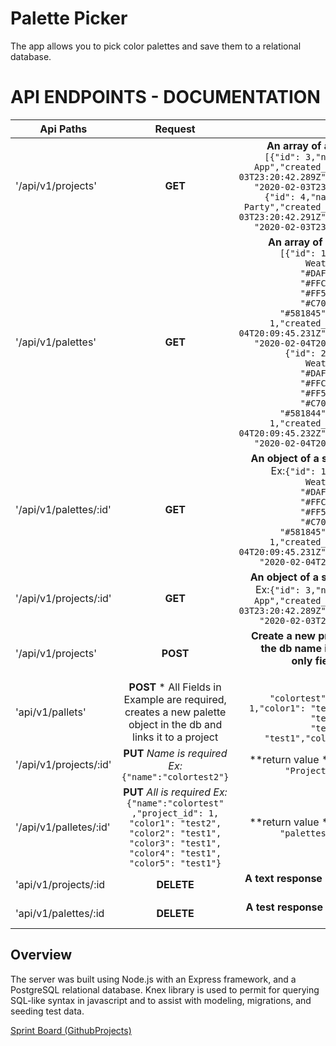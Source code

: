 # Palette Picker
The app allows you to pick color palettes and save them to a relational database.

# API ENDPOINTS - DOCUMENTATION

| Api Paths             | Request       | Response                                         |
| --------------------  |:-------------:| ------------------------------------------------:|
| '/api/v1/projects'    | **GET**       |   **An array of all projects**. Ex:```[{"id": 3,"name": "Weather App","created_at": "2020-02-03T23:20:42.289Z","updated_at": "2020-02-03T23:20:42.289Z"},{"id": 4,"name": "Birthday Party","created_at": "2020-02-03T23:20:42.291Z","updated_at": "2020-02-03T23:20:42.291Z"}]```|
| '/api/v1/palettes' | **GET**         |  **An array of all palletes**.  Ex:```[{"id": 1,"name": "Warm Weather","color1": "#DAF7A6","color2": "#FFC300","color3": "#FF5733","color4": "#C70039","color5": "#581845","project_id": 1,"created_at": "2020-02-04T20:09:45.231Z","updated_at": "2020-02-04T20:09:45.231Z"},{"id": 2,"name": "Cold Weather","color1": "#DAF7A5","color2": "#FFC301","color3": "#FF5732","color4": "#C70038","color5": "#581844","project_id": 1,"created_at": "2020-02-04T20:09:45.232Z","updated_at": "2020-02-04T20:09:45.232Z"}]```|
| '/api/v1/palettes/:id'  | **GET**        |   **An object of a specific palette** Ex:```{"id": 1,"name": "Warm Weather","color1": "#DAF7A6","color2": "#FFC300","color3": "#FF5733","color4": "#C70039","color5": "#581845","project_id": 1,"created_at": "2020-02-04T20:09:45.231Z","updated_at": "2020-02-04T20:09:45.231Z"}```|
| '/api/v1/projects/:id'| **GET**      | **An object of a specific project** Ex:```{"id": 3,"name": "Weather App","created_at": "2020-02-03T23:20:42.289Z","updated_at": "2020-02-03T23:20:42.289Z"}```|
| '/api/v1/projects'     | **POST**       | **Create a new project object in the db name is required and only field** Ex: ```{"name": "colortest"}```|
| 'api/v1/pallets'          | **POST** * All Fields in Example are required, creates a new palette object in the db and links it to a project | Ex:* ```{"name": "colortest","project_id": 1,"color1": "test1","color2": "test1","color3": "test1","color4": "test1","color5": "test1"}```|
| '/api/v1/projects/:id'         | **PUT**  *Name is required Ex:* ```{"name":"colortest2"}```| **return value ** Ex:```"result": "Project was updated!"```|
| '/api/v1/palletes/:id'         | **PUT**  *All is required Ex:* ```{"name":"colortest" ,"project_id": 1, "color1": "test2", "color2": "test1", "color3": "test1", "color4": "test1", "color5": "test1"}```| **return value ** Ex:```"result": "palettes was updated!"```|
| 'api/v1/projects/:id       | **DELETE**      | **A text response** Ex: 'Project has been deleted'|
| 'api/v1/palettes/:id      | **DELETE**      | **A test response** Ex: 'Palette has been deleted' |


## Overview

 The server was built using Node.js with an Express framework, and a PostgreSQL relational database. Knex library is used to permit for querying SQL-like syntax in javascript and to assist with modeling, migrations, and seeding test data.

[Sprint Board (GithubProjects)](https://trello.com/b/6KvIZAdy/colors)
